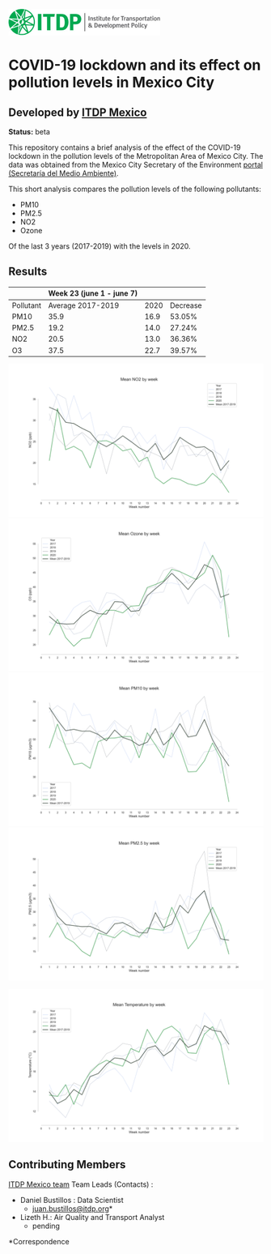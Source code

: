 ![](./assets/ITDP_PrestigeLogo.png)

# COVID-19 lockdown and its effect on pollution levels in Mexico City
## Developed by [ITDP Mexico](http://mexico.itdp.org)
**Status:** beta

This repository contains a brief analysis of the effect of the COVID-19 lockdown in the pollution levels of the Metropolitan Area of Mexico City. The data was obtained from the Mexico City Secretary of the Environment [portal (Secretaría del Medio Ambiente)](http://www.aire.cdmx.gob.mx/default.php).


This short analysis compares the pollution levels of the following pollutants:
- PM10
- PM2.5
- NO2
- Ozone

Of the last 3 years (2017-2019) with the levels in 2020. 


##  Results

|  	| Week 23 (june 1 - june 7) 	|  	|  	|
|-	|-	|-	|-	|
| Pollutant 	| Average 2017-2019 	| 2020                                                                                                                                                                                                                                                                                                	| Decrease  	|
| PM10 	|        35.9                        	|        16.9     	| 53.05% 	|
| PM2.5 	|        19.2        	| 14.0          	| 27.24% 	|
| NO2 	|        20.5         	|        13.0  	| 36.36% 	|
| O3 	|        37.5                          	|        22.7           	| 39.57% 	|



![](./export_images/mean_NO2_week.png)
![](./export_images/mean_Ozone_week.png)
![](./export_images/mean_PM10_week.png)
![](./export_images/mean_PM2.5_week.png)

![](./export_images/mean_Temperature_week.png)

## Contributing Members

[ITDP Mexico team](http://mexico.itdp.org)
Team Leads (Contacts) :
- Daniel Bustillos : Data Scientist
  - [juan.bustillos@itdp.org](juan.bustillos@itdp.org)*
- Lizeth H.:
Air Quality and Transport Analyst
  - pending

*Correspondence

